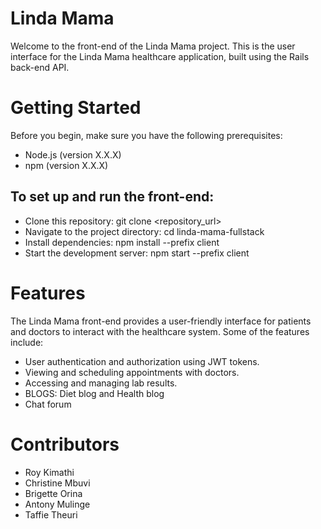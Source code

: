 # Linda Mama

Welcome to the front-end of the Linda Mama project.
This is the user interface for the Linda Mama healthcare application, built using the Rails back-end API.

# Getting Started
Before you begin, make sure you have the following prerequisites:
 * Node.js (version X.X.X)
 * npm (version X.X.X)

## To set up and run the front-end:

* Clone this repository: git clone <repository_url>
* Navigate to the project directory: cd linda-mama-fullstack
* Install dependencies: npm install --prefix client
* Start the development server: npm start --prefix client

# Features

The Linda Mama front-end provides a user-friendly interface for patients and doctors to interact with the healthcare system. Some of the features include:
* User authentication and authorization using JWT tokens.
* Viewing and scheduling appointments with doctors.
* Accessing and managing lab results.
* BLOGS: Diet blog and Health blog
* Chat forum

# Contributors

* Roy Kimathi
* Christine Mbuvi
* Brigette Orina
* Antony Mulinge
* Taffie Theuri




